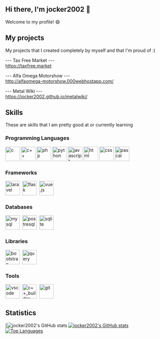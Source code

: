 ## Hi there, I'm jocker2002 👋
Welcome to my profile! 😄

## My projects

My projects that I created completely by myself and that I'm proud of :)

--- Tax Free Market --- <br>
https://taxfree.market

--- Alfa Omega Motorshow --- <br>
http://alfaomega-motorshow.000webhostapp.com/

--- Metal Wiki --- <br>
https://jocker2002.github.io/metalwiki/


## Skills

These are skills that I am pretty good at or currently learning

### Programming Languages
<p>
 <img src="https://upload.wikimedia.org/wikipedia/commons/1/18/C_Programming_Language.svg" alt="c" height="45px">
 <img src="https://abrudz.github.io/logos/CPlusPlus.svg" alt="c++" height="45px">
 <img src="https://upload.wikimedia.org/wikipedia/commons/3/31/Webysther_20160423_-_Elephpant.svg" alt="php" height="45px">
 <img src="https://abrudz.github.io/logos/Python.svg" alt="python" height="45px">
 <img src="https://upload.wikimedia.org/wikipedia/commons/9/99/Unofficial_JavaScript_logo_2.svg" alt="javascript" height="45px">
 <img src="https://user-images.githubusercontent.com/66707636/177419055-26ba5165-81fe-44c4-9362-34358d0bc7c2.svg" alt="html" height="45px">
 <img src="https://user-images.githubusercontent.com/66707636/177419068-409bc96f-3591-4dc9-805b-fb6ad567f982.svg" alt="css" height="45px">
 <img src="https://is3-ssl.mzstatic.com/image/thumb/Purple113/v4/7c/75/af/7c75af6d-f246-5a3f-6c2a-350fa90f956c/AppIcon-0-0-1x_U007emarketing-0-0-0-7-0-0-sRGB-0-0-0-GLES2_U002c0-512MB-85-220-0-0.png/512x512bb.jpg" alt="pascal" height="45px">
</p>

### Frameworks

<p>
 <img src="https://upload.wikimedia.org/wikipedia/commons/thumb/3/36/Logo.min.svg/2560px-Logo.min.svg.png" alt="laravel" height="45px">&nbsp
 <img src="https://upload.wikimedia.org/wikipedia/commons/thumb/3/3c/Flask_logo.svg/1920px-Flask_logo.svg.png" alt="flask" height="45px">&nbsp
 <img src="https://user-images.githubusercontent.com/66707636/177422153-1291e476-a073-461c-b194-9ebc123fb90d.svg" alt="vue.js" height="45px">
</p>

### Databases

<p>
 <img src="https://upload.wikimedia.org/wikipedia/en/thumb/d/dd/MySQL_logo.svg/2880px-MySQL_logo.svg.png" alt="mysql" height="45px">&nbsp
 <img src="https://upload.wikimedia.org/wikipedia/commons/2/29/Postgresql_elephant.svg" alt="postresql" height="45px">&nbsp
 <img src="https://upload.wikimedia.org/wikipedia/commons/thumb/3/38/SQLite370.svg/2880px-SQLite370.svg.png" alt="sqlite" height="45px">
</p>

### Libraries

<p>
 <img src="https://user-images.githubusercontent.com/66707636/177422209-8223d64b-b119-4153-99b1-31bd67365ebe.svg" alt="bootstrap" height="45px">&nbsp
 <img src="https://upload.wikimedia.org/wikipedia/en/thumb/9/9e/JQuery_logo.svg/2880px-JQuery_logo.svg.png" alt="jquery" height="45px">
</p>

### Tools

<p>
 <img src="https://user-images.githubusercontent.com/66707636/177422269-5848c9f4-60eb-4b7a-b040-345c9fbb210f.svg" alt="vscode" height="45px">&nbsp
 <img src="https://dtffvb2501i0o.cloudfront.net/images/cbuilder/logos/CX_Logo_256x256px.webp" alt="c++_builder" height="45px">&nbsp
 <img src="https://user-images.githubusercontent.com/66707636/177422401-44f7f8aa-13dc-4966-b9c5-87673f0fafd3.svg" alt="git" height="45px">
</p>

## Statistics

[![jocker2002's GitHub stats](https://github-readme-stats.vercel.app/api?username=jocker2002&show_icons=true&theme=default)
[![jocker2002's GitHub stats](https://github-readme-stats.vercel.app/api?username=jocker2002)](https://github.com/anuraghazra/github-readme-stats)
[![Top Languages](https://github-readme-stats.vercel.app/api/top-langs/?username=jocker2002&layout=compact)](https://github.com/anuraghazra/github-readme-stats)


<!--
**jocker2002/jocker2002** is a ✨ _special_ ✨ repository because its `README.md` (this file) appears on your GitHub profile.

Here are some ideas to get you started:

- 🔭 I’m currently working on ...
- 🌱 I’m currently learning ...
- 👯 I’m looking to collaborate on ...
- 🤔 I’m looking for help with ...
- 💬 Ask me about ...
- 📫 How to reach me: ...
- 😄 Pronouns: ...
- ⚡ Fun fact: ...
-->

 
